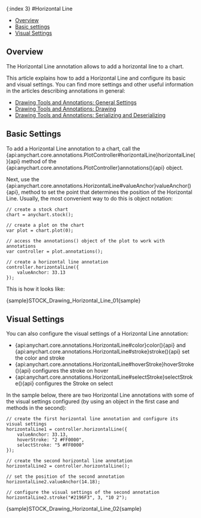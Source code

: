 {:index 3}
#Horizontal Line

* [Overview](#overview)
* [Basic settings](#basic_settings)
* [Visual Settings](#visual_settings)

## Overview

The Horizontal Line annotation allows to add a horizontal line to a chart.

This article explains how to add a Horizontal Line and configure its basic and visual settings. You can find more settings and other useful information in the articles describing annotations in general:

* [Drawing Tools and Annotations: General Settings](General_Settings)
* [Drawing Tools and Annotations: Drawing](Drawing)
* [Drawing Tools and Annotations: Serializing and Deserializing](Serializing_Deserializing)

## Basic Settings

To add a Horizontal Line annotation to a chart, call the {api:anychart.core.annotations.PlotController#horizontalLine}horizontalLine(){api} method of the {api:anychart.core.annotations.PlotController}annotations(){api} object.

Next, use the {api:anychart.core.annotations.HorizontalLine#valueAnchor}valueAnchor(){api}, method to set the point that determines the position of the Horizontal Line. Usually, the most convenient way to do this is object notation:

```
// create a stock chart
chart = anychart.stock();

// create a plot on the chart
var plot = chart.plot(0);

// access the annotations() object of the plot to work with annotations
var controller = plot.annotations();

// create a horizontal line annotation
controller.horizontalLine({
    valueAnchor: 33.13
});
```

This is how it looks like:

{sample}STOCK\_Drawing\_Horizontal\_Line\_01{sample}

## Visual Settings

You can also configure the visual settings of a Horizontal Line annotation:

* {api:anychart.core.annotations.HorizontalLine#color}color(){api} and {api:anychart.core.annotations.HorizontalLine#stroke}stroke(){api} set the color and stroke
* {api:anychart.core.annotations.HorizontalLine#hoverStroke}hoverStroke(){api} configures the stroke on hover
* {api:anychart.core.annotations.HorizontalLine#selectStroke}selectStroke(){api} configures the Stroke on select

In the sample below, there are two Horizontal Line annotations with some of the visual settings configured (by using an object in the first case and methods in the second):

```
// create the first horizontal line annotation and configure its visual settings
horizontalLine1 = controller.horizontalLine({
    valueAnchor: 33.13,
    hoverStroke: "2 #FF0000",
    selectStroke: "5 #FF0000"
});

// create the second horizontal line annotation
horizontalLine2 = controller.horizontalLine();

// set the position of the second annotation
horizontalLine2.valueAnchor(14.18);
 
// configure the visual settings of the second annotation
horizontalLine2.stroke("#2196F3", 3, "10 2");
```

{sample}STOCK\_Drawing\_Horizontal\_Line\_02{sample}
